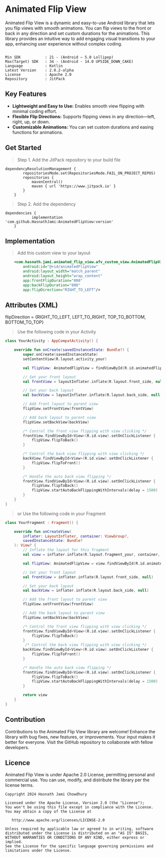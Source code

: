 # Animated Flip View

Animated Flip View is a dynamic and easy-to-use Android library that lets you flip views with smooth animations. You can flip views to the front or back in any direction and set custom durations for the animations. This library provides an intuitive way to add engaging visual transitions to your app, enhancing user experience without complex coding.

```

Min SDK           : 21 - (Android – 5.0 Lollipop)
Max(Target) SDK   : 34 - (Android - 14.0 UPSIDE_DOWN_CAKE)
Language          : Kotlin
Latest Version    : 2.0.2-alpha
License           : Apache 2.0
Repository        : JitPack

```

## Key Features

- **Lightweight and Easy to Use:** Enables smooth view flipping with minimal coding effort.
- **Flexible Flip Directions:** Supports flipping views in any direction—left, right, up, or down.
- **Customizable Animations:** You can set custom durations and easing functions for animations.



## Get Started


> Step 1. Add the JitPack repository to your build file

```
dependencyResolutionManagement {
		repositoriesMode.set(RepositoriesMode.FAIL_ON_PROJECT_REPOS)
		repositories {
			mavenCentral()
			maven { url 'https://www.jitpack.io' }
		}
	}
```
> Step 2. Add the dependency

```
dependencies {
	        implementation 'com.github.HasnathJami:AnimatedFlipView:version'
	}
```

## Implementation
> Add this custom view to your layout
```xml
    <com.hasnath.jami.animated_flip_view.afv_custom_view.AnimatedFlipView
        android:id="@+id/animatedFlipView"
        android:layout_width="match_parent"
        android:layout_height="wrap_content"
        app:frontFlipDuration="800"
        app:backFlipDuration="800"
        app:flipDirection="RIGHT_TO_LEFT"/>
```
## Attributes (XML)
flipDirection = {RIGHT_TO_LEFT, LEFT_TO_RIGHT, TOP_TO_BOTTOM, BOTTOM_TO_TOP}

> Use the following code in your Activity

```kotlin
class YourActivity : AppCompatActivity() {

    override fun onCreate(savedInstanceState: Bundle?) {
        super.onCreate(savedInstanceState)
        setContentView(R.layout.activity_your)

        val flipView: AnimatedFlipView = findViewById(R.id.animatedFlipView)

        // Set your front layout
        val frontView = layoutInflater.inflate(R.layout.front_side, null)

        // Set your back layout
        val backView = layoutInflater.inflate(R.layout.back_side, null)

        // Add front layout to parent view
        flipView.setFrontView(frontView)

        // Add back layout to parent view
        flipView.setBackView(backView)

        /* Control the front view flipping with view clicking */
        frontView.findViewById<View>(R.id.view).setOnClickListener {
            flipView.flipToBack()
        }

        /* Control the back view flipping with view clicking */
        backView.findViewById<View>(R.id.view).setOnClickListener {
            flipView.flipToFront()
        }

        /* Handle the auto back view flipping */
        frontView.findViewById<View>(R.id.view).setOnClickListener {
            flipView.flipToBack()
            flipView.startAutoBackFlippingWithIntervals(delay = 1500)
        }
    }
}

```

> or Use the following code in your Fragment

```kotlin
class YourFragment : Fragment() {

    override fun onCreateView(
        inflater: LayoutInflater, container: ViewGroup?,
        savedInstanceState: Bundle?
    ): View? {
        // Inflate the layout for this fragment
        val view = inflater.inflate(R.layout.fragment_your, container, false)

        val flipView: AnimatedFlipView = view.findViewById(R.id.animatedFlipView)

        // Set your front layout
        val frontView = inflater.inflate(R.layout.front_side, null)

        // Set your back layout
        val backView = inflater.inflate(R.layout.back_side, null)

        // Add the front layout to parent view
        flipView.setFrontView(frontView)

        // Add the back layout to parent view
        flipView.setBackView(backView)

        /* Control the front view flipping with view clicking */
        frontView.findViewById<View>(R.id.view).setOnClickListener {
            flipView.flipToBack()
        }
         /* Control the back view flipping with view clicking */
        backView.findViewById<View>(R.id.view).setOnClickListener {
            flipView.flipToFront()
        }

        /* Handle the auto back view flipping */
        frontView.findViewById<View>(R.id.view).setOnClickListener {
            flipView.flipToBack()
            flipView.startAutoBackFlippingWithIntervals(delay = 1500)
        }

        return view
    }
}
```

## Contribution

Contributions to the Animated Flip View library are welcome! Enhance the library with bug fixes, new features, or improvements. Your input makes it better for everyone. Visit the GitHub repository to collaborate with fellow developers.

## Licence

Animated Flip View is under Apache 2.0 License, permitting personal and commercial use. You can use, modify, and distribute the library per the license terms.

```
Copyright 2024 Hasnath Jami Chowdhury

Licensed under the Apache License, Version 2.0 (the "License");
You won't be using this file except in compliance with the License.
You may obtain a copy of the License at

   http://www.apache.org/licenses/LICENSE-2.0

Unless required by applicable law or agreed to in writing, software
distributed under the License is distributed on an "AS IS" BASIS,
WITHOUT WARRANTIES OR CONDITIONS OF ANY KIND, either express or implied.
See the License for the specific language governing permissions and
limitations under the License.

```
